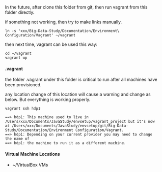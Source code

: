 In the future, after clone this folder from git, then run vagrant from this folder directly.



if something not working, then try to make links manually.

```shell
ln -s 'xxx/Big-Data-Study/Documentation/Environment\ Configuration/Vagrant' ~/vagrant
```



then next time,  vagrant can be used this way:

```shell
cd ~/vagrant
vagrant up
```



#### .vagrant 

the folder .vagrant under this folder is critical to run after all machines have been provisioned.

any location change of this location will cause a warning and change as below. But everything is working properly.

```shell
vagrant ssh hdp1

==> hdp1: This machine used to live in /Users/xxx/Documents/JavaStudy/envsetup/vagrant_project but it's now at /Users/xxx/Documents/JavaStudy/envsetup/git/Big-Data-Study/Documentation/Environment Configuration/Vagrant.
==> hdp1: Depending on your current provider you may need to change the name of
==> hdp1: the machine to run it as a different machine.
```



#### Virtual Machine Locations

* ~/VirtualBox VMs